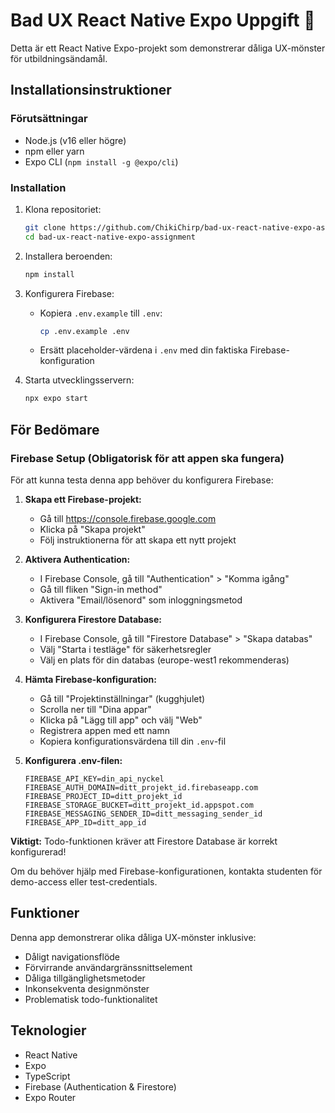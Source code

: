 # Bad UX React Native Expo Uppgift 👋

Detta är ett React Native Expo-projekt som demonstrerar dåliga UX-mönster för utbildningsändamål.

## Installationsinstruktioner

### Förutsättningar
- Node.js (v16 eller högre)
- npm eller yarn
- Expo CLI (`npm install -g @expo/cli`)

### Installation

1. Klona repositoriet:
   ```bash
   git clone https://github.com/ChikiChirp/bad-ux-react-native-expo-assignment.git
   cd bad-ux-react-native-expo-assignment
   ```

2. Installera beroenden:
   ```bash
   npm install
   ```

3. Konfigurera Firebase:
   - Kopiera `.env.example` till `.env`:
     ```bash
     cp .env.example .env
     ```
   - Ersätt placeholder-värdena i `.env` med din faktiska Firebase-konfiguration

4. Starta utvecklingsservern:
   ```bash
   npx expo start
   ```

## För Bedömare

### Firebase Setup (Obligatorisk för att appen ska fungera)

För att kunna testa denna app behöver du konfigurera Firebase:

1. **Skapa ett Firebase-projekt:**
   - Gå till https://console.firebase.google.com
   - Klicka på "Skapa projekt"
   - Följ instruktionerna för att skapa ett nytt projekt

2. **Aktivera Authentication:**
   - I Firebase Console, gå till "Authentication" > "Komma igång"
   - Gå till fliken "Sign-in method"
   - Aktivera "Email/lösenord" som inloggningsmetod

3. **Konfigurera Firestore Database:**
   - I Firebase Console, gå till "Firestore Database" > "Skapa databas"
   - Välj "Starta i testläge" för säkerhetsregler
   - Välj en plats för din databas (europe-west1 rekommenderas)

4. **Hämta Firebase-konfiguration:**
   - Gå till "Projektinställningar" (kugghjulet)
   - Scrolla ner till "Dina appar"
   - Klicka på "Lägg till app" och välj "Web"
   - Registrera appen med ett namn
   - Kopiera konfigurationsvärdena till din `.env`-fil

5. **Konfigurera .env-filen:**
   ```
   FIREBASE_API_KEY=din_api_nyckel
   FIREBASE_AUTH_DOMAIN=ditt_projekt_id.firebaseapp.com
   FIREBASE_PROJECT_ID=ditt_projekt_id
   FIREBASE_STORAGE_BUCKET=ditt_projekt_id.appspot.com
   FIREBASE_MESSAGING_SENDER_ID=ditt_messaging_sender_id
   FIREBASE_APP_ID=ditt_app_id
   ```

**Viktigt:** Todo-funktionen kräver att Firestore Database är korrekt konfigurerad!

Om du behöver hjälp med Firebase-konfigurationen, kontakta studenten för demo-access eller test-credentials.

## Funktioner

Denna app demonstrerar olika dåliga UX-mönster inklusive:
- Dåligt navigationsflöde
- Förvirrande användargränssnittselement
- Dåliga tillgänglighetsmetoder
- Inkonsekventa designmönster
- Problematisk todo-funktionalitet

## Teknologier

- React Native
- Expo
- TypeScript
- Firebase (Authentication & Firestore)
- Expo Router
